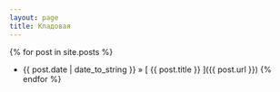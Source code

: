 ```yaml
---
layout: page
title: Кладовая
---
```


{% for post in site.posts %}
  * {{ post.date | date_to_string }} &raquo; [ {{ post.title }} ]({{ post.url }})
{% endfor %}